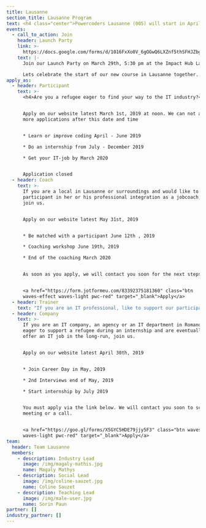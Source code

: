 ```yaml
---
title: Lausanne
section_title: Lausanne Program
text: <h4 class="center">Powercoders Lausanne (005) will start in April 2019.</h4>
events:
  - call_to_action: Join
    header: Launch Party
    link: >-
      https://docs.google.com/forms/d/1016FxXo0V_6gOGwQ6LXZnf5thSFHJZbgidzNlrpIaBI/edit
    text: |-
      Join our Launch Party on March 29th, 5:30 pm at the Impact Hub Lausanne.

      Lets celebrate the start of our new course in Lausanne together.
apply_as:
  - header: Participant
    text: >-
      <h4>Are you a refugee eager to find your way to the IT industry?</h4>


      Apply on our website latest March 1st, 2019 at noon. We can not accept any
      more applications after this date and time


      * Learn or improve coding April - June 2019

      * Do an internship from July - December 2019

      * Get your IT-job by March 2020


      Application closed
  - header: Coach
    text: >-
      If you are a local in Lausanne or surroundings and would like to support a
      participant in her or his professional integration as a jobcoach, please
      join us.


      Apply on our website latest May 31st, 2019


      * Be matched with a participant June 12th , 2019

      * Coaching workshop June 19th, 2019

      * End of the coaching March 2020


      As soon as you apply, we will contact you soon for the next steps.


      <a href="https://form.jotformeu.com/83392375181360" class="btn
      waves-effect waves-light pwc-red" target="_blank">Apply</a>
  - header: Trainer
    text: "If you are an IT professional, like to support our participants solving IT challenges and like to work in teams, join us. Check the job description here\r\n\n* Apply now\r\n* Get a slot in class from April 2019 - June 2019\r\n* Join graduation June 28th, 2019 (evening)\r\n\nPlease apply via the link below. We will contact you soon to present our curriculum.\n\n<a href=\"https://goo.gl/forms/aCR5QVVe66Spk8HG3\" class=\"btn waves-effect waves-light pwc-red\" target=\"_blank\">Apply</a>"
  - header: Company
    text: >-
      If you are an IT company, an agency or an IT department in Romandie, are
      eager to support a refugee during an internship and are eventually able to
      offer an IT job in the long-run, join us.


      Apply on our website latest April 30th, 2019


      * Join Career Day in May, 2019

      * 2nd Interviews end of May, 2019

      * Start internship by July 2019


      You must apply via the link below. We will contact you soon to schedule a
      meeting or a call.


      <a href="https://goo.gl/forms/X5GYC5HDE79jjy5F3" class="btn waves-effect
      waves-light pwc-red" target="_blank">Apply</a>
team:
  header: Team Lausanne
  members:
    - description: Industry Lead
      image: /img/magaly-mathis.jpg
      name: Magaly Mathys
    - description: Social Lead
      image: /img/coline-sauzet.jpg
      name: Coline Sauzet
    - description: Teaching Lead
      image: /img/male-user.jpg
      name: Sorin Paun
partner: []
industry_partner: []
---
```



